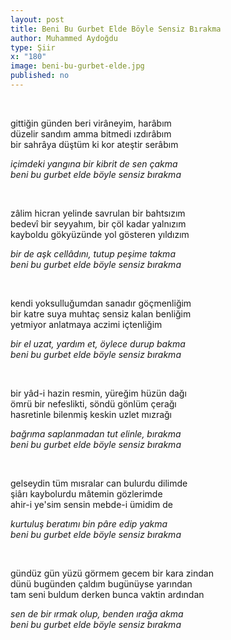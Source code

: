 ```yaml
---
layout: post
title: Beni Bu Gurbet Elde Böyle Sensiz Bırakma
author: Muhammed Aydoğdu
type: Şiir
x: "180"
image: beni-bu-gurbet-elde.jpg
published: no
---
```


<br/>

gittiğin günden beri virâneyim, harâbım  
düzelir sandım amma bitmedi ızdırâbım  
bir sahrâya düştüm ki kor ateştir serâbım  

*içimdeki yangına bir kibrit de sen çakma  
beni bu gurbet elde böyle sensiz bırakma*  

<br/>

zâlim hicran yelinde savrulan bir bahtsızım  
bedevî bir seyyahım, bir çöl kadar yalnızım  
kayboldu gökyüzünde yol gösteren yıldızım  

*bir de aşk cellâdını, tutup peşime takma  
beni bu gurbet elde böyle sensiz bırakma*  

<br/>

kendi yoksulluğumdan sanadır göçmenliğim  
bir katre suya muhtaç sensiz kalan benliğim  
yetmiyor anlatmaya aczimi içtenliğim  

*bir el uzat, yardım et, öylece durup bakma  
beni bu gurbet elde böyle sensiz bırakma*  

<br/>

bir yâd-i hazin resmin, yüreğim hüzün dağı  
ömrü bir nefeslikti, söndü gönlüm çerağı  
hasretinle bilenmiş keskin uzlet mızrağı  

*bağrıma saplanmadan tut elinle, bırakma  
beni bu gurbet elde böyle sensiz bırakma*  

<br/>

gelseydin tüm mısralar can bulurdu dilimde  
şiârı kaybolurdu mâtemin gözlerimde  
ahir-i ye'sim sensin mebde-i ümidim de  

*kurtuluş beratımı bin pâre edip yakma  
beni bu gurbet elde böyle sensiz bırakma*  

<br/>

gündüz gün yüzü görmem gecem bir kara zindan  
dünü bugünden çaldım bugünüyse yarından  
tam seni buldum derken bunca vaktin ardından  

*sen de bir ırmak olup, benden ırağa akma  
beni bu gurbet elde böyle sensiz bırakma*  
